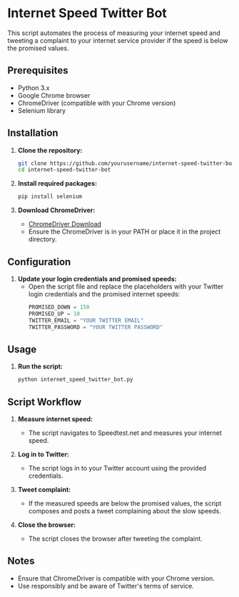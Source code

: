# Internet Speed Twitter Bot

This script automates the process of measuring your internet speed and tweeting a complaint to your internet service provider if the speed is below the promised values.

## Prerequisites

- Python 3.x
- Google Chrome browser
- ChromeDriver (compatible with your Chrome version)
- Selenium library

## Installation

1. **Clone the repository:**

   ```sh
   git clone https://github.com/yourusername/internet-speed-twitter-bot.git
   cd internet-speed-twitter-bot
   ```

2. **Install required packages:**

   ```sh
   pip install selenium
   ```

3. **Download ChromeDriver:**
   - [ChromeDriver Download](https://sites.google.com/chromium.org/driver/downloads)
   - Ensure the ChromeDriver is in your PATH or place it in the project directory.

## Configuration

1. **Update your login credentials and promised speeds:**
   - Open the script file and replace the placeholders with your Twitter login credentials and the promised internet speeds:
     ```python
     PROMISED_DOWN = 150
     PROMISED_UP = 10
     TWITTER_EMAIL = "YOUR TWITTER EMAIL"
     TWITTER_PASSWORD = "YOUR TWITTER PASSWORD"
     ```

## Usage

1. **Run the script:**
   ```sh
   python internet_speed_twitter_bot.py
   ```

## Script Workflow

1. **Measure internet speed:**

   - The script navigates to Speedtest.net and measures your internet speed.

2. **Log in to Twitter:**

   - The script logs in to your Twitter account using the provided credentials.

3. **Tweet complaint:**

   - If the measured speeds are below the promised values, the script composes and posts a tweet complaining about the slow speeds.

4. **Close the browser:**
   - The script closes the browser after tweeting the complaint.

## Notes

- Ensure that ChromeDriver is compatible with your Chrome version.
- Use responsibly and be aware of Twitter's terms of service.
